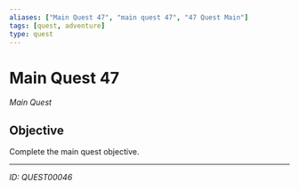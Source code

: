 ```yaml
---
aliases: ["Main Quest 47", "main quest 47", "47 Quest Main"]
tags: [quest, adventure]
type: quest
---
```


# Main Quest 47

*Main Quest*

## Objective
Complete the main quest objective.

---
*ID: QUEST00046*